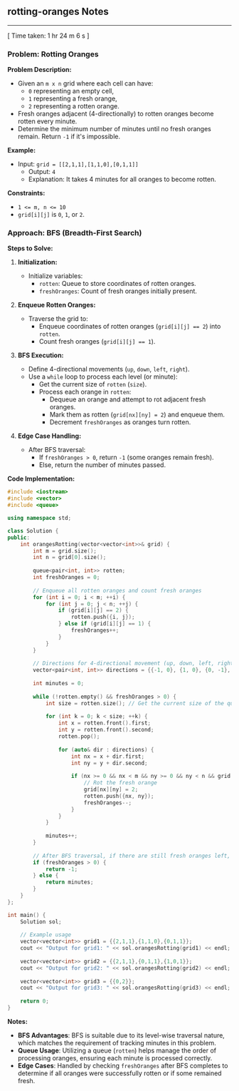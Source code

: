 <h2>rotting-oranges Notes</h2><hr>[ Time taken: 1 hr 24 m 6 s ]



### Problem: Rotting Oranges

**Problem Description:**
- Given an `m x n` grid where each cell can have:
  - `0` representing an empty cell,
  - `1` representing a fresh orange,
  - `2` representing a rotten orange.
- Fresh oranges adjacent (4-directionally) to rotten oranges become rotten every minute.
- Determine the minimum number of minutes until no fresh oranges remain. Return `-1` if it's impossible.

**Example:**
- Input: `grid = [[2,1,1],[1,1,0],[0,1,1]]`
  - Output: `4`
  - Explanation: It takes 4 minutes for all oranges to become rotten.

**Constraints:**
- `1 <= m, n <= 10`
- `grid[i][j]` is `0`, `1`, or `2`.

### Approach: BFS (Breadth-First Search)

**Steps to Solve:**

1. **Initialization:**
   - Initialize variables:
     - `rotten`: Queue to store coordinates of rotten oranges.
     - `freshOranges`: Count of fresh oranges initially present.

2. **Enqueue Rotten Oranges:**
   - Traverse the grid to:
     - Enqueue coordinates of rotten oranges (`grid[i][j] == 2`) into `rotten`.
     - Count fresh oranges (`grid[i][j] == 1`).

3. **BFS Execution:**
   - Define 4-directional movements (`up`, `down`, `left`, `right`).
   - Use a `while` loop to process each level (or minute):
     - Get the current size of `rotten` (`size`).
     - Process each orange in `rotten`:
       - Dequeue an orange and attempt to rot adjacent fresh oranges.
       - Mark them as rotten (`grid[nx][ny] = 2`) and enqueue them.
       - Decrement `freshOranges` as oranges turn rotten.

4. **Edge Case Handling:**
   - After BFS traversal:
     - If `freshOranges > 0`, return `-1` (some oranges remain fresh).
     - Else, return the number of minutes passed.

**Code Implementation:**

```cpp
#include <iostream>
#include <vector>
#include <queue>

using namespace std;

class Solution {
public:
    int orangesRotting(vector<vector<int>>& grid) {
        int m = grid.size();
        int n = grid[0].size();
        
        queue<pair<int, int>> rotten;
        int freshOranges = 0;
        
        // Enqueue all rotten oranges and count fresh oranges
        for (int i = 0; i < m; ++i) {
            for (int j = 0; j < n; ++j) {
                if (grid[i][j] == 2) {
                    rotten.push({i, j});
                } else if (grid[i][j] == 1) {
                    freshOranges++;
                }
            }
        }
        
        // Directions for 4-directional movement (up, down, left, right)
        vector<pair<int, int>> directions = {{-1, 0}, {1, 0}, {0, -1}, {0, 1}};
        
        int minutes = 0;
        
        while (!rotten.empty() && freshOranges > 0) {
            int size = rotten.size(); // Get the current size of the queue
            
            for (int k = 0; k < size; ++k) {
                int x = rotten.front().first;
                int y = rotten.front().second;
                rotten.pop();
                
                for (auto& dir : directions) {
                    int nx = x + dir.first;
                    int ny = y + dir.second;
                    
                    if (nx >= 0 && nx < m && ny >= 0 && ny < n && grid[nx][ny] == 1) {
                        // Rot the fresh orange
                        grid[nx][ny] = 2;
                        rotten.push({nx, ny});
                        freshOranges--;
                    }
                }
            }
            
            minutes++;
        }
        
        // After BFS traversal, if there are still fresh oranges left, return -1
        if (freshOranges > 0) {
            return -1;
        } else {
            return minutes;
        }
    }
};

int main() {
    Solution sol;
    
    // Example usage
    vector<vector<int>> grid1 = {{2,1,1},{1,1,0},{0,1,1}};
    cout << "Output for grid1: " << sol.orangesRotting(grid1) << endl; // Output: 4
    
    vector<vector<int>> grid2 = {{2,1,1},{0,1,1},{1,0,1}};
    cout << "Output for grid2: " << sol.orangesRotting(grid2) << endl; // Output: -1
    
    vector<vector<int>> grid3 = {{0,2}};
    cout << "Output for grid3: " << sol.orangesRotting(grid3) << endl; // Output: 0
    
    return 0;
}
```

**Notes:**

- **BFS Advantages**: BFS is suitable due to its level-wise traversal nature, which matches the requirement of tracking minutes in this problem.
- **Queue Usage**: Utilizing a queue (`rotten`) helps manage the order of processing oranges, ensuring each minute is processed correctly.
- **Edge Cases**: Handled by checking `freshOranges` after BFS completes to determine if all oranges were successfully rotten or if some remained fresh.


